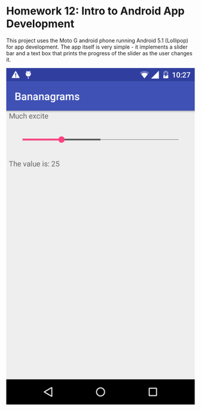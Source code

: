 # Homework 12: Intro to Android App Development

This project uses the Moto G android phone running Android 5.1 (Lollipop) for app development. The app itself is very simple - it implements a slider bar and a text box that prints the progress of the slider as the user changes it.

![image](screenshot.png)
